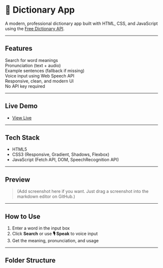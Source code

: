 # 📖 Dictionary App

A modern, professional dictionary app built with HTML, CSS, and JavaScript using the [Free Dictionary API](https://dictionaryapi.dev/).

---

##  Features

 Search for word meanings  
 Pronunciation (text + audio)  
 Example sentences (fallback if missing)  
 Voice input using Web Speech API  
 Responsive, clean, and modern UI  
 No API key required  

---

##  Live Demo

- [View Live](https://dictionary-app-pqhp.onrender.com)  


---

##  Tech Stack

- HTML5  
- CSS3 (Responsive, Gradient, Shadows, Flexbox)  
- JavaScript (Fetch API, DOM, SpeechRecognition API)  

---

##  Preview

> (Add screenshot here if you want. Just drag a screenshot into the markdown editor on GitHub.)

---

##  How to Use

1. Enter a word in the input box
2. Click **Search** or use **🎙️ Speak** to voice input
3. Get the meaning, pronunciation, and usage

---

##  Folder Structure


